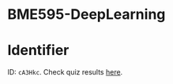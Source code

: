 # BME595-DeepLearning
# Identifier
ID: `cA3Hkc`.
Check quiz results
    [here](https://engineering.purdue.edu/elab/class/quiz.txt).

